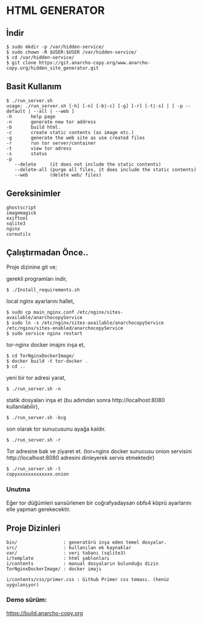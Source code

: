 # HTML GENERATOR

## İndir

```
$ sudo mkdir -p /var/hidden-service/
$ sudo chown -R $USER:$USER /var/hidden-service/
$ cd /var/hidden-service/
$ git clone https://git.anarcho-copy.org/www.anarcho-copy.org/hidden_site_generator.git
```



## Basit Kullanım
```
$ ./run_server.sh 
usage: ./run_server.sh [-h] [-n] [-b|-c] [-g] [-r] [-t|-s] | [ -p --default | --all | --web ]
-h       help page
-n       generate new tor address
-b       build html.
-c       create static contents (as image etc.)
-g       generate the web site as use created files
-r       run tor server/container
-t       view tor adress
-s       status
-p
   --delete     (it does not include the static contents)
   --delete-all (purge all files, it does include the static contents)
   --web        (delete web/ files)
```

## Gereksinimler
```
ghostscript
imagemagick
exiftool
sqlite3
nginx
coreutils
```


## Çalıştırmadan Önce..

Proje dizinine git ve;

gerekli programları indir,

```
$ ./Install_requirements.sh
```


local nginx ayarlarını hallet,
```
$ sudo cp main_nginx.conf /etc/nginx/sites-available/anarchocopyService
$ sudo ln -s /etc/nginx/sites-available/anarchocopyService /etc/nginx/sites-enabled/anarchocopyService
$ sudo service nginx restart
```


tor-nginx docker imajını inşa et,

```
$ cd TorNginxDockerImage/
$ docker build -t tor-docker .
$ cd ..
```


yeni bir tor adresi yarat,

```
$ ./run_server.sh -n
```


statik dosyaları inşa et (bu adımdan sonra http://localhost:8080 kullanılabilir),

```
$ ./run_server.sh -bcg
```


son olarak tor sunucusunu ayağa kaldır.

```
$ ./run_server.sh -r
```

Tor adresine bak ve ziyaret et. (tor+nginx docker sunucusu onion servisini http://localhost:8080 adresini dinleyerek servis etmektedir)
```
$ ./run_server.sh -t
copyxxxxxxxxxxxxx.onion
```

### Unutma

Eğer tor düğümleri sansürlenen bir coğrafyadaysan obfs4 köprü ayarlarını elle yapman gerekecektir.


## Proje Dizinleri

```
bin/                 : generatörü inşa eden temel dosyalar.
src/                 : kullanılan ek kaynaklar
var/                 : veri tabanı (sqlite3)
i/template           : html şablonları
i/contents           : manual dosyaların bulunduğu dizin
TorNginxDockerImage/ : docker imajı

i/contents/css/primer.css : Github Primer css teması. (henüz uygulanıyor)
```

### Demo sürüm:

https://build.anarcho-copy.org
